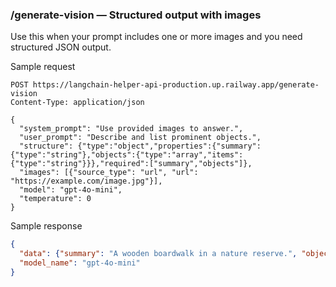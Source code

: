 ### /generate-vision — Structured output with images

Use this when your prompt includes one or more images and you need structured JSON output.

Sample request
```http
POST https://langchain-helper-api-production.up.railway.app/generate-vision
Content-Type: application/json

{
  "system_prompt": "Use provided images to answer.",
  "user_prompt": "Describe and list prominent objects.",
  "structure": {"type":"object","properties":{"summary":{"type":"string"},"objects":{"type":"array","items":{"type":"string"}}},"required":["summary","objects"]},
  "images": [{"source_type": "url", "url": "https://example.com/image.jpg"}],
  "model": "gpt-4o-mini",
  "temperature": 0
}
```

Sample response
```json
{
  "data": {"summary": "A wooden boardwalk in a nature reserve.", "objects": ["boardwalk", "trees", "sky"]},
  "model_name": "gpt-4o-mini"
}
```



